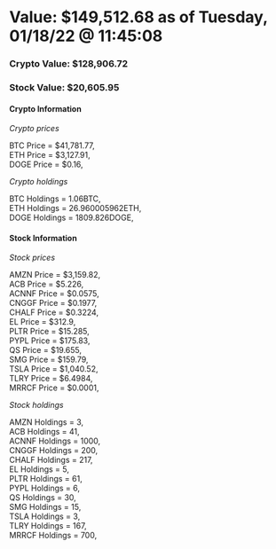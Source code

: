 # Value: $149,512.68 as of Tuesday, 01/18/22 @ 11:45:08 

### Crypto Value: $128,906.72

### Stock Value: $20,605.95

#### Crypto Information 
*Crypto prices* 

BTC Price = $41,781.77,  
ETH Price = $3,127.91,  
DOGE Price = $0.16,  


*Crypto holdings* 

BTC Holdings = 1.06BTC,  
ETH Holdings = 26.960005962ETH,  
DOGE Holdings = 1809.826DOGE,  


#### Stock Information 

*Stock prices* 

AMZN Price = $3,159.82,  
ACB Price = $5.226,  
ACNNF Price = $0.0575,  
CNGGF Price = $0.1977,  
CHALF Price = $0.3224,  
EL Price = $312.9,  
PLTR Price = $15.285,  
PYPL Price = $175.83,  
QS Price = $19.655,  
SMG Price = $159.79,  
TSLA Price = $1,040.52,  
TLRY Price = $6.4984,  
MRRCF Price = $0.0001,  


*Stock holdings* 

AMZN Holdings = 3,  
ACB Holdings = 41,  
ACNNF Holdings = 1000,  
CNGGF Holdings = 200,  
CHALF Holdings = 217,  
EL Holdings = 5,  
PLTR Holdings = 61,  
PYPL Holdings = 6,  
QS Holdings = 30,  
SMG Holdings = 15,  
TSLA Holdings = 3,  
TLRY Holdings = 167,  
MRRCF Holdings = 700,  


